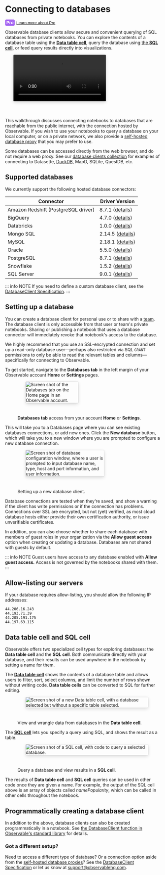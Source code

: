 # Connecting to databases

<span style="color: #fff; background-color: #A463F2; padding: 2px; padding-left: 4px; padding-right: 4px; border-radius: 4px; font-size: 14px; font-weight: 700; font-family: sans-serif;">Pro</span><a style="font-size: small; font-family: sans-serif; padding-left: 5px" href="/pricing">Learn more about Pro</a>

Observable database clients allow secure and convenient querying of SQL databases from private notebooks. You can explore the contents of a database table using the [**Data table cell**](https://observablehq.com/@observablehq/data-table-cell?collection=@observablehq/getting-data-in-and-out), query the database using [the **SQL cell**](https://observablehq.com/@observablehq/sql-cell?collection=@observablehq/getting-data-in-and-out), or feed query results directly into visualizations.

  <video
    style="border-radius:2px;box-shadow:0 4px 12px rgba(0,0,0,0.15), 0 0 0 1px rgba(0, 0, 0, 0.1);margin-left:27px;margin-bottom:40px;max-width: ${width}"
    src="/data/databases/connecting-to-databases/db-access-query.mp4" alt="Video showing an interactive SQL query connected to a text input. The user types different names into a text box, and the query results are automatically updated."
    autoplay loop controls = "false">
  </video>

This walkthrough discusses connecting notebooks to databases that are reachable from the public internet, with the connection hosted by Observable. If you wish to use your notebooks to query a database on your local computer, or on a private network, we also provide a [self-hosted database proxy](https://observablehq.com/@observablehq/self-hosted-database-proxies) that you may prefer to use.

Some databases can be accessed directly from the web browser, and do not require a web proxy. See our [database clients collection](https://observablehq.com/collection/@observablehq/database-clients) for examples of connecting to Datasette, [DuckDB](https://observablehq.com/@observablehq/duckdb?collection=@observablehq/database-clients), MapD, SQLite, QuestDB, etc.

## Supported databases

We currently support the following hosted database connectors: 

| Connector | Driver Version | 
| --- | --- |
| Amazon Redshift (PostgreSQL driver) | 8.7.1 ([details](https://node-postgres.com/announcements)) |
| BigQuery | 4.7.0 ([details](https://www.npmjs.com/package/@google-cloud/bigquery)) |
| Databricks | 1.0.0 ([details](https://github.com/databricks/databricks-sql-nodejs/blob/main/CHANGELOG.md)) |
| Mongo SQL | 2.14.5 ([details](https://www.mongodb.com/docs/bi-connector/current/release-notes/))
| MySQL | 2.18.1 ([details](https://github.com/mysqljs/mysql))|
| Oracle | 5.5.0 ([details](https://node-oracledb.readthedocs.io/en/latest/release_notes.html))
| PostgreSQL | 8.7.1 ([details](https://node-postgres.com/announcements)) |
| Snowflake | 1.5.2 ([details](https://github.com/snowflakedb/snowflake-connector-nodejs/releases)) |
| SQL Server  | 9.0.1 ([details](https://github.com/tediousjs/node-mssql/blob/master/CHANGELOG.txt))  |

::: info NOTE
If you need to define a custom database client, see the [DatabaseClient Specification](https://observablehq.com/@observablehq/database-client-specification).
:::

## Setting up a database

You can create a database client for personal use or to share with a [team](https://observablehq.com/@observablehq/team-creation-and-administration). The database client is only accessible from that user or team's private notebooks. Sharing or publishing a notebook that uses a database connector will immediately revoke that notebook's access to the database.

We highly recommend that you use an SSL-encrypted connection and set up a read-only database user—perhaps also restricted via SQL `GRANT` permissions to only be able to read the relevant tables and columns—specifically for connecting to Observable.

To get started, navigate to the **Databases tab** in the left margin of your Observable account **Home** or **Settings** pages.

<figure>
  <img
    style="border-radius:2px;box-shadow:0 4px 12px rgba(0,0,0,0.15), 0 0 0 1px rgba(0, 0, 0, 0.1);margin-left:27px;margin-bottom:40px;max-width: 40%"
    src="/data/databases/connecting-to-databases/databases-tab.png" alt="Screen shot of the Databases tab on the Home page in an Observable account."
  />
  <figcaption><b>Databases tab</b> access from your account <b>Home</b> or <b>Settings</b>.</figcaption>
</figure>

This will take you to a Databases page where you can see existing databases connections, or add new ones. Click the <b>New database</b> button, which will take you to a new window where you are prompted to configure a new database connection. 

<figure>
  <img
    style="border-radius:2px;box-shadow:0 4px 12px rgba(0,0,0,0.15), 0 0 0 1px rgba(0, 0, 0, 0.1);margin-left:27px;margin-bottom:40px;max-width: 60%"
    src="/data/databases/connecting-to-databases/db-setup.png" alt="Screen shot of database configuration window, where a user is prompted to input database name, type, host and port information, and user information."
  />
  <figcaption>Setting up a new database client.</figcaption>
</figure>

Database connections are tested when they're saved, and show a warning if the client has write permissions or if the connection has problems. Connections over SSL are encrypted, but not (yet) verified, as most cloud database hosts either provide their own certification authority, or issue unverifiable certificates.

In addition, you can also choose whether to share each database with members of guest roles in your organization via the __Allow guest access__ option when creating or updating a database. Databases are not shared with guests by default.

::: info NOTE
Guest users have access to any database enabled with <b>Allow guest access.</b> Access is not governed by the notebooks shared with them.
:::

## Allow-listing our servers

If your database requires allow-listing, you should allow the following IP addresses:

```
44.206.16.243
44.193.71.39
44.205.191.175
44.197.63.115
```

## Data table cell and SQL cell

Observable offers two specialized cell types for exploring databases: the **Data table cell** and the **SQL cell**. Both communicate directly with your database, and their results can be used anywhere in the notebook by setting a name for them. 

The [**Data table cell**](https://observablehq.com/@observablehq/data-table-cell?collection=@observablehq/getting-data-in-and-out) shows the contents of a database table and allows users to filter, sort, select columns, and limit the number of rows shown without writing code. **Data table cells** can be converted to SQL for further editing.

<figure>
  <img
    style="border-radius:2px;box-shadow:0 4px 12px rgba(0,0,0,0.15), 0 0 0 1px rgba(0, 0, 0, 0.1);margin-left:27px;margin-bottom:40px;max-width: ${width}"
    src="/data/databases/connecting-to-databases/dtc-database.png" alt="Screen shot of a new Data table cell, with a database selected but without a specific table selected."
  />
  <figcaption>View and wrangle data from databases in the <b>Data table cell</b>.</figcaption>
</figure>


The [**SQL cell**](https://observablehq.com/@observablehq/sql-cell?collection=@observablehq/getting-data-in-and-out) lets you specify a query using SQL, and shows the result as a table.

<figure>
  <img
    style="border-radius:2px;box-shadow:0 4px 12px rgba(0,0,0,0.15), 0 0 0 1px rgba(0, 0, 0, 0.1);margin-left:27px;margin-bottom:40px;max-width: ${width}"
    src="/data/databases/connecting-to-databases/sql-database.png" alt="Screen shot of a SQL cell, with code to query a selected database."
  />
  <figcaption>Query a database and view results in a <b>SQL cell</b>.</figcaption>
</figure>

The results of **Data table cell** and **SQL cell** queries can be used in other code once they are given a name. For example, the output of the SQL cell above is an array of objects called *namePopularity*, which can be called in other cells throughout the notebook.

## Programmatically creating a database client

In addition to the above, database clients can also be created programmatically in a notebook. See [the DatabaseClient function in Observable's standard library](https://observablehq.com/@observablehq/stdlib#databaseClientSection) for details.

### Got a different setup?

Need to access a different type of database? Or a connection option aside from the [self-hosted database proxies](https://observablehq.com/@observablehq/self-hosted-database-proxies)? See the [DatabaseClient Specification](https://observablehq.com/@observablehq/database-client-specification) or let us know at support@observablehq.com.